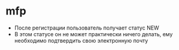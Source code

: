 # mfp

* После регистрации пользователь получает статус NEW
* В этом статусе он не может практически ничего делать, ему необходимо подтвердить свою электронную почту
